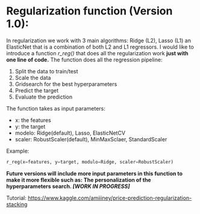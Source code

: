 # Regularization function (Version 1.0):

In regularization we work with 3 main algorithms: Ridge (L2), Lasso (L1) an ElasticNet that is a combination of both L2 and L1 regressors. I would like to introduce a function *r_reg()* that does all the regularization work **just with one line of code.** The function does all the regression pipeline:

1. Split the data to train/test
2. Scale the data
3. Gridsearch for the best hyperparameters
4. Predict the target
5. Evaluate the prediction

The function takes as input parameters:

* x: the features
* y: the target
* modelo: Ridge(default), Lasso, ElasticNetCV
* scaler: RobustScaler(default), MinMaxSclaer, StandardScaler

Example:
```python
r_reg(x=features, y=target, modulo=Ridge, scaler=RobustScaler)
```

**Future versions will include more input parameters in this function to make it more flexible such as: The personalization of the hyperparameters search. *[WORK IN PROGRESS]***

Tutorial: https://www.kaggle.com/amiiiney/price-prediction-regularization-stacking
